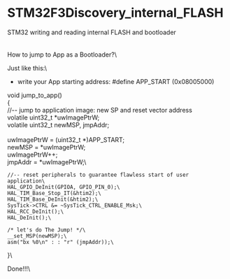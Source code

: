 # STM32F3Discovery_internal_FLASH
 STM32 writing and reading internal FLASH and bootloader\
\
\
How to jump to App as a Bootloader?\

Just like this:\

- write your App starting address: #define APP_START (0x08005000)

void jump_to_app()\
{\
	//-- jump to application image: new SP and reset vector address\
	volatile uint32_t *uwImagePtrW;\
	volatile uint32_t newMSP, jmpAddr;\
\
	uwImagePtrW = (uint32_t *)APP_START;\
	newMSP = *uwImagePtrW;\
	uwImagePtrW++;\
	jmpAddr = *uwImagePtrW;\

	//-- reset peripherals to guarantee flawless start of user application\
	HAL_GPIO_DeInit(GPIOA, GPIO_PIN_0);\
	HAL_TIM_Base_Stop_IT(&htim2);\
	HAL_TIM_Base_DeInit(&htim2);\
	SysTick->CTRL &= ~SysTick_CTRL_ENABLE_Msk;\
	HAL_RCC_DeInit();\
	HAL_DeInit();\

	/* let's do The Jump! */\
	__set_MSP(newMSP);\
	asm("bx %0\n" : : "r" (jmpAddr));\
}\

Done!!!\